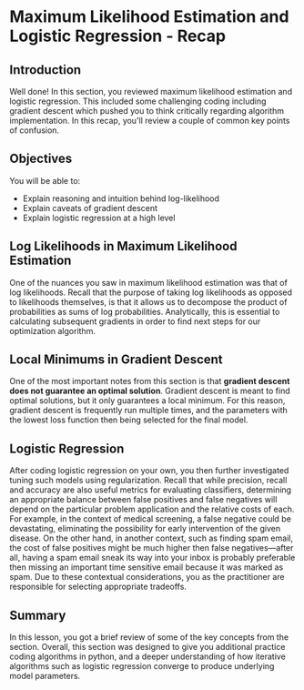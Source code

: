 
# Maximum Likelihood Estimation and Logistic Regression - Recap

## Introduction

Well done! In this section, you reviewed maximum likelihood estimation and logistic regression. This included some challenging coding including gradient descent which pushed you to think critically regarding algorithm implementation. 
In this recap, you'll review a couple of common key points of confusion.

## Objectives

You will be able to:

* Explain reasoning and intuition behind log-likelihood
* Explain caveats of gradient descent
* Explain logistic regression at a high level

## Log Likelihoods in Maximum Likelihood Estimation

One of the nuances you saw in maximum likelihood estimation was that of log likelihoods. Recall that the purpose of taking log likelihoods as opposed to likelihoods themselves, is that it allows us to decompose the product of probabilities as sums of log probabilities. Analytically, this is essential to calculating subsequent gradients in order to find next steps for our optimization algorithm.

## Local Minimums in Gradient Descent

One of the most important notes from this section is that **gradient descent does not guarantee an optimal solution**. Gradient descent is meant to find optimal solutions, but it only guarantees a local minimum. For this reason, gradient descent is frequently run multiple times, and the parameters with the lowest loss function then being selected for the final model.

## Logistic Regression

After coding logistic regression on your own, you then further investigated tuning such models using regularization. Recall that while precision, recall and accuracy are also useful metrics for evaluating classifiers, determining an appropriate balance between false positives and false negatives will depend on the particular problem application and the relative costs of each. For example, in the context of medical screening, a false negative could be devastating, eliminating the possibility for early intervention of the given disease. On the other hand, in another context, such as finding spam email, the cost of false positives might be much higher then false negatives&mdash;after all, having a spam email sneak its way into your inbox is probably preferable then missing an important time sensitive email because it was marked as spam. Due to these contextual considerations, you as the practitioner are responsible for selecting appropriate tradeoffs.

## Summary

In this lesson, you got a brief review of some of the key concepts from the section. Overall, this section was designed to give you additional practice coding algorithms in python, and a deeper understanding of how iterative algorithms such as logistic regression converge to produce underlying model parameters.
